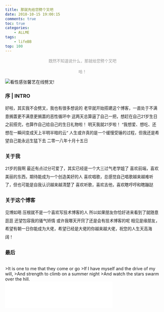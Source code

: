 ```yaml
---
title: 那就先给您劈个叉吧
date: 2018-10-15 19:00:15
comments: true
toc: true
categories:  
    - ALLME
tags: 
    - lifeBB
top: 100
---
```



<center>
    <font size=2 color=#999>既然不知道说什么，那就给您劈个叉吧<br/><br/>哈！</font>
</center>


![看性感张馨艺在线劈叉!](/picha.png)

<!-- more -->


### 序 | INTRO

<p style="line-height:2em; font-size: 0.95em">
好啦，其实我不会劈叉，我也有很多想说的
老早就开始搭建这个博客，一直处于不满意搁置更不满意更搁置的恶性循环中
这两天总算逼了自己一把，想赶在自己21岁生日之前搭完，也算作自己给自己的生日礼物啦！
明天我就21岁啦！
“我想爱、想吃、还想在一瞬间变成天上半明半暗的云”
人生或许真的是一个缓慢受锤的过程，但我还是希望自己能永远生猛下去
二零一八年十月十五日
</p>



### 关于我

<p style="line-height:2em; font-size: 0.95em">
21岁的我啊
最近有点过分可爱了，其实已经是一个大三过气老学姐了
喜欢前端，喜欢美丽的东西，期待能成为一个创造美好的人
喜欢唱歌，总感觉自己唱歌越来越难听了，但也可能是自我认识越来越清楚了
喜欢听歌，喜欢吉他，喜欢瞎哼哼和瞎蹦跶
</p>



### 关于这个博客

<p style="line-height:2em; font-size: 0.95em">
见博如晤
压根就不是一个喜欢写技术博客的人
所以如果朋友你恰好进来看到了就随意逛逛
还望包容我的骚气矫情
或许我哪天开窍了还是会有技术博客的呢
相见是缘朋友，希望有朝一日你能成为大佬，希望已经是大佬的你越来越大佬，祝您的人生天高海阔！
</p>

### 最后
<br/>
>It is one to me that they come or go
>If I have myself and the drive of my will,
>And strength to climb on a summer night 
>And watch the stars swarm over the hill.

<div style="width: 350px">
<iframe frameborder="no" border="0" marginwidth="0" marginheight="0" width=100% height=86 src="//music.163.com/outchain/player?type=2&id=1598127&auto=1&height=66"></iframe>
</div>